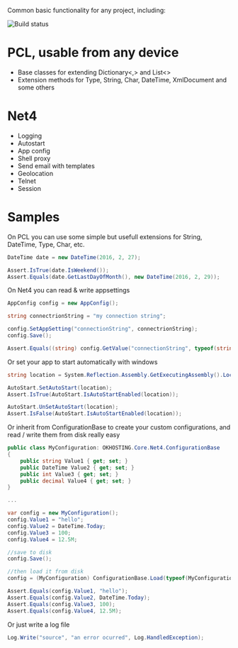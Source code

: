 Common basic functionality for any project, including:

![Build status](https://ci.appveyor.com/api/projects/status/32r7s2skrgm9ubva?svg=true)


# PCL, usable from any device

* Base classes for extending Dictionary<,> and List<>
* Extension methods for Type, String, Char, DateTime, XmlDocument and some others

# Net4

* Logging
* Autostart
* App config
* Shell proxy
* Send email with templates
* Geolocation
* Telnet
* Session

# Samples

On PCL you can use some simple but usefull extensions for String, DateTime, Type, Char, etc.

```csharp
DateTime date = new DateTime(2016, 2, 27);

Assert.IsTrue(date.IsWeekend());
Assert.Equals(date.GetLastDayOfMonth(), new DateTime(2016, 2, 29));
```

On Net4 you can read & write appsettings


```csharp
AppConfig config = new AppConfig();

string connectrionString = "my connection string";

config.SetAppSetting("connectionString", connectrionString);
config.Save();

Assert.Equals((string) config.GetValue("connectionString", typeof(string)), connectrionString);
```

Or set your app to start automatically with windows

```csharp
string location = System.Reflection.Assembly.GetExecutingAssembly().Location;

AutoStart.SetAutoStart(location);
Assert.IsTrue(AutoStart.IsAutoStartEnabled(location));

AutoStart.UnSetAutoStart(location);
Assert.IsFalse(AutoStart.IsAutoStartEnabled(location));
```

Or inherit from ConfigurationBase to create your custom configurations, and read / write them from disk really easy

```csharp
public class MyConfiguration: OKHOSTING.Core.Net4.ConfigurationBase
{
	public string Value1 { get; set; }
	public DateTime Value2 { get; set; }
	public int Value3 { get; set; }
	public decimal Value4 { get; set; }
}

...

var config = new MyConfiguration();
config.Value1 = "hello";
config.Value2 = DateTime.Today;
config.Value3 = 100;
config.Value4 = 12.5M;

//save to disk
config.Save();

//then load it from disk
config = (MyConfiguration) ConfigurationBase.Load(typeof(MyConfiguration));

Assert.Equals(config.Value1, "hello");
Assert.Equals(config.Value2, DateTime.Today);
Assert.Equals(config.Value3, 100);
Assert.Equals(config.Value4, 12.5M);
```

Or just write a log file

```csharp
Log.Write("source", "an error ocurred", Log.HandledException);
```